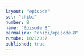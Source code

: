 ```yaml
---
layout: "episode"
set: "chibi"
number: 8
name: "Episode 8"
permalink: "chibi/episode-8"
rutube: 10212037
published: true
---
```

